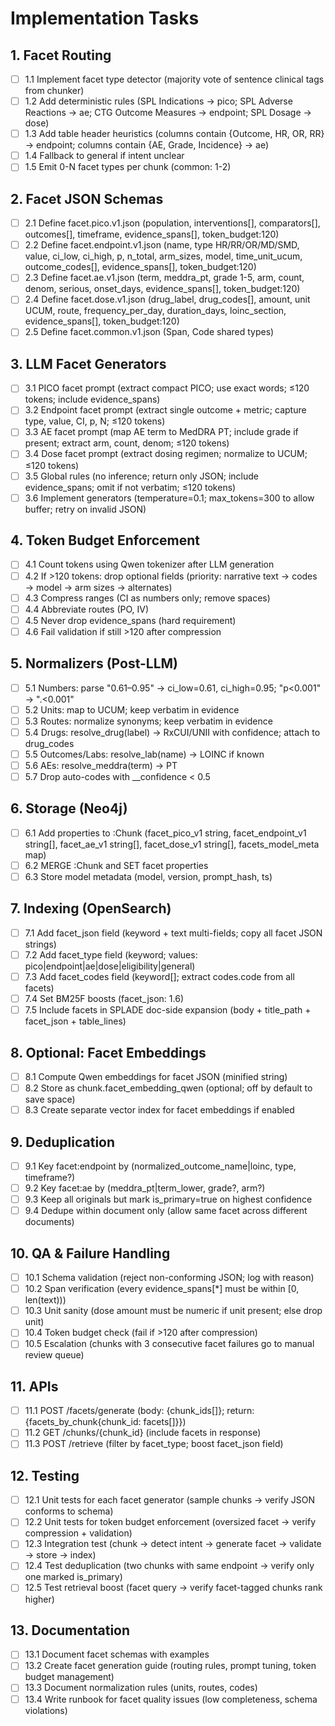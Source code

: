# Implementation Tasks

## 1. Facet Routing

- [ ] 1.1 Implement facet type detector (majority vote of sentence clinical tags from chunker)
- [ ] 1.2 Add deterministic rules (SPL Indications → pico; SPL Adverse Reactions → ae; CTG Outcome Measures → endpoint; SPL Dosage → dose)
- [ ] 1.3 Add table header heuristics (columns contain {Outcome, HR, OR, RR} → endpoint; columns contain {AE, Grade, Incidence} → ae)
- [ ] 1.4 Fallback to general if intent unclear
- [ ] 1.5 Emit 0-N facet types per chunk (common: 1-2)

## 2. Facet JSON Schemas

- [ ] 2.1 Define facet.pico.v1.json (population, interventions[], comparators[], outcomes[], timeframe, evidence_spans[], token_budget:120)
- [ ] 2.2 Define facet.endpoint.v1.json (name, type HR/RR/OR/MD/SMD, value, ci_low, ci_high, p, n_total, arm_sizes, model, time_unit_ucum, outcome_codes[], evidence_spans[], token_budget:120)
- [ ] 2.3 Define facet.ae.v1.json (term, meddra_pt, grade 1-5, arm, count, denom, serious, onset_days, evidence_spans[], token_budget:120)
- [ ] 2.4 Define facet.dose.v1.json (drug_label, drug_codes[], amount, unit UCUM, route, frequency_per_day, duration_days, loinc_section, evidence_spans[], token_budget:120)
- [ ] 2.5 Define facet.common.v1.json (Span, Code shared types)

## 3. LLM Facet Generators

- [ ] 3.1 PICO facet prompt (extract compact PICO; use exact words; ≤120 tokens; include evidence_spans)
- [ ] 3.2 Endpoint facet prompt (extract single outcome + metric; capture type, value, CI, p, N; ≤120 tokens)
- [ ] 3.3 AE facet prompt (map AE term to MedDRA PT; include grade if present; extract arm, count, denom; ≤120 tokens)
- [ ] 3.4 Dose facet prompt (extract dosing regimen; normalize to UCUM; ≤120 tokens)
- [ ] 3.5 Global rules (no inference; return only JSON; include evidence_spans; omit if not verbatim; ≤120 tokens)
- [ ] 3.6 Implement generators (temperature=0.1; max_tokens=300 to allow buffer; retry on invalid JSON)

## 4. Token Budget Enforcement

- [ ] 4.1 Count tokens using Qwen tokenizer after LLM generation
- [ ] 4.2 If >120 tokens: drop optional fields (priority: narrative text → codes → model → arm sizes → alternates)
- [ ] 4.3 Compress ranges (CI as numbers only; remove spaces)
- [ ] 4.4 Abbreviate routes (PO, IV)
- [ ] 4.5 Never drop evidence_spans (hard requirement)
- [ ] 4.6 Fail validation if still >120 after compression

## 5. Normalizers (Post-LLM)

- [ ] 5.1 Numbers: parse "0.61–0.95" → ci_low=0.61, ci_high=0.95; "p<0.001" → ".<0.001"
- [ ] 5.2 Units: map to UCUM; keep verbatim in evidence
- [ ] 5.3 Routes: normalize synonyms; keep verbatim in evidence
- [ ] 5.4 Drugs: resolve_drug(label) → RxCUI/UNII with confidence; attach to drug_codes
- [ ] 5.5 Outcomes/Labs: resolve_lab(name) → LOINC if known
- [ ] 5.6 AEs: resolve_meddra(term) → PT
- [ ] 5.7 Drop auto-codes with __confidence < 0.5

## 6. Storage (Neo4j)

- [ ] 6.1 Add properties to :Chunk (facet_pico_v1 string, facet_endpoint_v1 string[], facet_ae_v1 string[], facet_dose_v1 string[], facets_model_meta map)
- [ ] 6.2 MERGE :Chunk and SET facet properties
- [ ] 6.3 Store model metadata (model, version, prompt_hash, ts)

## 7. Indexing (OpenSearch)

- [ ] 7.1 Add facet_json field (keyword + text multi-fields; copy all facet JSON strings)
- [ ] 7.2 Add facet_type field (keyword; values: pico|endpoint|ae|dose|eligibility|general)
- [ ] 7.3 Add facet_codes field (keyword[]; extract codes.code from all facets)
- [ ] 7.4 Set BM25F boosts (facet_json: 1.6)
- [ ] 7.5 Include facets in SPLADE doc-side expansion (body + title_path + facet_json + table_lines)

## 8. Optional: Facet Embeddings

- [ ] 8.1 Compute Qwen embeddings for facet JSON (minified string)
- [ ] 8.2 Store as chunk.facet_embedding_qwen (optional; off by default to save space)
- [ ] 8.3 Create separate vector index for facet embeddings if enabled

## 9. Deduplication

- [ ] 9.1 Key facet:endpoint by (normalized_outcome_name|loinc, type, timeframe?)
- [ ] 9.2 Key facet:ae by (meddra_pt|term_lower, grade?, arm?)
- [ ] 9.3 Keep all originals but mark is_primary=true on highest confidence
- [ ] 9.4 Dedupe within document only (allow same facet across different documents)

## 10. QA & Failure Handling

- [ ] 10.1 Schema validation (reject non-conforming JSON; log with reason)
- [ ] 10.2 Span verification (every evidence_spans[*] must be within [0, len(text)))
- [ ] 10.3 Unit sanity (dose amount must be numeric if unit present; else drop unit)
- [ ] 10.4 Token budget check (fail if >120 after compression)
- [ ] 10.5 Escalation (chunks with 3 consecutive facet failures go to manual review queue)

## 11. APIs

- [ ] 11.1 POST /facets/generate (body: {chunk_ids[]}; return: {facets_by_chunk{chunk_id: facets[]}})
- [ ] 11.2 GET /chunks/{chunk_id} (include facets in response)
- [ ] 11.3 POST /retrieve (filter by facet_type; boost facet_json field)

## 12. Testing

- [ ] 12.1 Unit tests for each facet generator (sample chunks → verify JSON conforms to schema)
- [ ] 12.2 Unit tests for token budget enforcement (oversized facet → verify compression + validation)
- [ ] 12.3 Integration test (chunk → detect intent → generate facet → validate → store → index)
- [ ] 12.4 Test deduplication (two chunks with same endpoint → verify only one marked is_primary)
- [ ] 12.5 Test retrieval boost (facet query → verify facet-tagged chunks rank higher)

## 13. Documentation

- [ ] 13.1 Document facet schemas with examples
- [ ] 13.2 Create facet generation guide (routing rules, prompt tuning, token budget management)
- [ ] 13.3 Document normalization rules (units, routes, codes)
- [ ] 13.4 Write runbook for facet quality issues (low completeness, schema violations)
